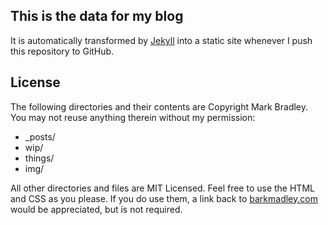 This is the data for my blog
----------------------------

It is automatically transformed by [Jekyll](http://github.com/mojombo/jekyll)
into a static site whenever I push this repository to GitHub.

License
-------

The following directories and their contents are Copyright Mark Bradley.
You may not reuse anything therein without my permission:

* \_posts/
* wip/
* things/
* img/

All other directories and files are MIT Licensed. Feel free to use the HTML and
CSS as you please. If you do use them, a link back to
[barkmadley.com](http://barkmadley.com/) would be appreciated, but is not
required.
